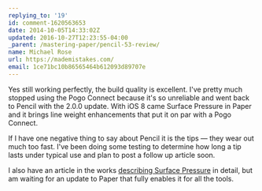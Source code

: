 ```yaml
---
replying_to: '19'
id: comment-1620563653
date: 2014-10-05T14:33:02Z
updated: 2016-10-27T12:23:55-04:00
_parent: /mastering-paper/pencil-53-review/
name: Michael Rose
url: https://mademistakes.com/
email: 1ce71bc10b86565464b612093d89707e
---
```


Yes still working perfectly, the build quality is excellent. I've pretty
much stopped using the Pogo Connect because it's so unreliable and went back to
Pencil with the 2.0.0 update. With iOS 8 came Surface Pressure in Paper and it brings
line weight enhancements that put it on par with a Pogo Connect.

If I have one negative thing to say about Pencil it is the tips — they wear out much too fast.
I've been doing some testing to determine how long a tip lasts under typical use
and plan to post a follow up article soon.

I also have an article in the works
[describing Surface Pressure](https://mademistakes.com/mastering-paper/pencil/#surface-pressure-whats-that)
in detail, but am waiting for an update to
Paper that fully enables it for all the tools.
